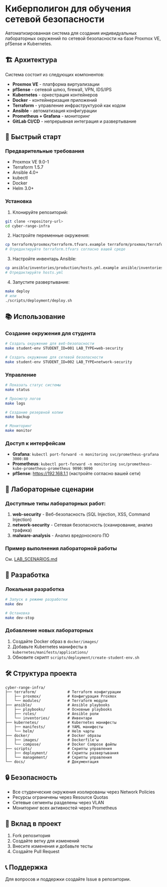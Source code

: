 # Киберполигон для обучения сетевой безопасности

Автоматизированная система для создания индивидуальных лабораторных окружений по сетевой безопасности на базе Proxmox VE, pfSense и Kubernetes.

## 🏗️ Архитектура

Система состоит из следующих компонентов:

- **Proxmox VE** - платформа виртуализации
- **pfSense** - сетевой шлюз, firewall, VPN, IDS/IPS
- **Kubernetes** - оркестрация контейнеров
- **Docker** - контейнеризация приложений
- **Terraform** - управление инфраструктурой как кодом
- **Ansible** - автоматизация конфигурации
- **Prometheus + Grafana** - мониторинг
- **GitLab CI/CD** - непрерывная интеграция и развертывание

## 🚀 Быстрый старт

### Предварительные требования

- Proxmox VE 9.0-1
- Terraform 1.5.7
- Ansible 4.0+
- kubectl
- Docker
- Helm 3.0+

### Установка

1. Клонируйте репозиторий:
```bash
git clone <repository-url>
cd cyber-range-infra
```

2. Настройте переменные окружения:
```bash
cp terraform/proxmox/terraform.tfvars.example terraform/proxmox/terraform.tfvars
# Отредактируйте terraform.tfvars согласно вашей среде
```

3. Настройте инвентарь Ansible:
```bash
cp ansible/inventories/production/hosts.yml.example ansible/inventories/production/hosts.yml
# Отредактируйте hosts.yml
```

4. Запустите развертывание:
```bash
make deploy
# или
./scripts/deployment/deploy.sh
```

## 📚 Использование

### Создание окружения для студента

```bash
# Создать окружение для веб-безопасности
make student-env STUDENT_ID=001 LAB_TYPE=web-security

# Создать окружение для сетевой безопасности
make student-env STUDENT_ID=002 LAB_TYPE=network-security
```

### Управление

```bash
# Показать статус системы
make status

# Просмотр логов
make logs

# Создание резервной копии
make backup

# Мониторинг
make monitor
```

### Доступ к интерфейсам

- **Grafana**: `kubectl port-forward -n monitoring svc/prometheus-grafana 3000:80`
- **Prometheus**: `kubectl port-forward -n monitoring svc/prometheus-kube-prometheus-prometheus 9090:9090`
- **pfSense**: https://192.168.1.1 (настройте согласно вашей сети)

## 🧪 Лабораторные сценарии

### Доступные типы лабораторных работ:

1. **web-security** - Веб-безопасность (SQL Injection, XSS, Command Injection)
2. **network-security** - Сетевая безопасность (сканирование, анализ трафика)
3. **malware-analysis** - Анализ вредоносного ПО

### Пример выполнения лабораторной работы

См. [LAB_SCENARIOS.md](docs/LAB_SCENARIOS.md)

## 🔧 Разработка

### Локальная разработка

```bash
# Запуск в режиме разработки
make dev

# Остановка
make dev-stop
```

### Добавление новых лабораторных

1. Создайте Docker образ в `docker/images/`
2. Добавьте Kubernetes манифесты в `kubernetes/manifests/applications/`
3. Обновите скрипт `scripts/deployment/create-student-env.sh`

## 🛠️ Структура проекта

```
cyber-range-infra/
├── terraform/              # Terraform конфигурации
│   ├── proxmox/            # Конфигурация Proxmox
│   └── modules/            # Terraform модули
├── ansible/                # Ansible playbooks
│   ├── playbooks/          # Основные playbooks
│   ├── roles/              # Ansible роли
│   └── inventories/        # Инвентари
├── kubernetes/             # Kubernetes манифесты
│   ├── manifests/          # YAML манифесты
│   └── helm/               # Helm чарты
├── docker/                 # Docker образы
│   ├── images/             # Dockerfile'ы
│   └── compose/            # Docker Compose файлы
├── scripts/                # Скрипты управления
│   ├── deployment/         # Скрипты развертывания
│   └── management/         # Скрипты управления
└── docs/                   # Документация
```

## 🔒 Безопасность

- Все студенческие окружения изолированы через Network Policies
- Ресурсы ограничены через Resource Quotas  
- Сетевые сегменты разделены через VLAN
- Мониторинг всех активностей через Prometheus

## 🤝 Вклад в проект

1. Fork репозитория
2. Создайте ветку для изменений
3. Внесите изменения и добавьте тесты
4. Создайте Pull Request

## 📞 Поддержка

Для вопросов и поддержки создайте Issue в репозитории.
